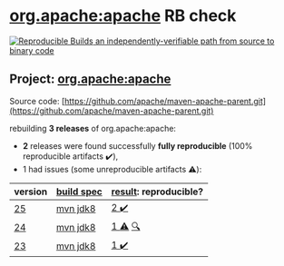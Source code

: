 [org.apache:apache](https://search.maven.org/artifact/org.apache/apache/) RB check
=======

[![Reproducible Builds](https://reproducible-builds.org/images/logos/rb.svg) an independently-verifiable path from source to binary code](https://reproducible-builds.org/)

## Project: [org.apache:apache](https://search.maven.org/artifact/org.apache/apache/)

Source code: [https://github.com/apache/maven-apache-parent.git](https://github.com/apache/maven-apache-parent.git)

rebuilding **3 releases** of org.apache:apache:
- **2** releases were found successfully **fully reproducible** (100% reproducible artifacts :heavy_check_mark:),
- 1 had issues (some unreproducible artifacts :warning:):

| version | [build spec](BUILDSPEC.md) | [result](https://reproducible-builds.org/docs/jvm/): reproducible? |
| -- | --------- | ------ |
| [25](https://search.maven.org/artifact/org.apache/apache/25/pom) | [mvn jdk8](apache-25.buildspec) | [2 :heavy_check_mark: ](apache-25.buildcompare) |
| [24](https://search.maven.org/artifact/org.apache/apache/24/pom) | [mvn jdk8](apache-24.buildspec) | [ 1 :warning:](apache-24.buildcompare) [:mag:](https://issues.apache.org/jira/browse/MPOM-265) |
| [23](https://search.maven.org/artifact/org.apache/apache/23/pom) | [mvn jdk8](apache-23.buildspec) | [1 :heavy_check_mark: ](apache-23.buildcompare) |
